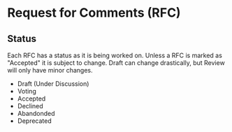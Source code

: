 # Request for Comments (RFC)

## Status

Each RFC has a status as it is being worked on.
Unless a RFC is marked as "Accepted" it is subject to change. 
Draft can change drastically, but Review will only have minor changes.

* Draft (Under Discussion)
* Voting
* Accepted
* Declined
* Abandonded
* Deprecated
